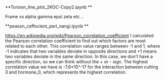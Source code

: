 **Torsion_line_plot_2KOC-Copy2.ipynb **

Frame vs alpha gamma epsi zeta etc .. 

**peason_ceffocient_perl_nangi.ipynb **

https://en.wikipedia.org/wiki/Pearson_correlation_coefficient
I calculated the Pearson correlation coefficient to find out which factors are most related to each other. 
This correlation value ranges between -1 and 1, where -1 indicates that two variables deviate in opposite directions and +1 means two variables deviate in the same direction. 
In this case, we don't have a specific direction, so we can think without the + or - sign. 
The highest correlation value we have is -7.6*10^-17 for the interaction between cutting 3 and hormone_0, which represents the highest correlation.

